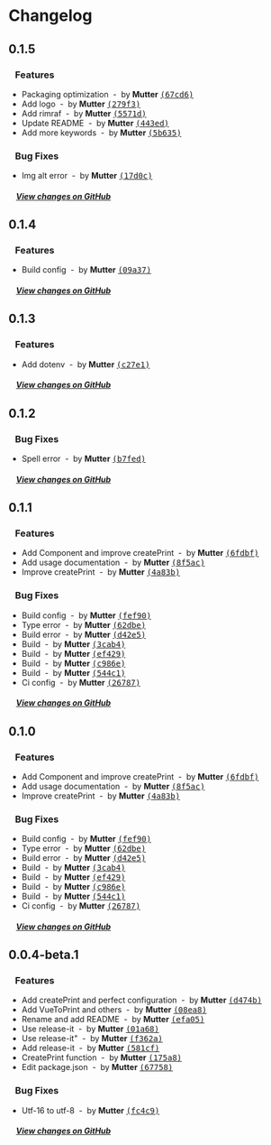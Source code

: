 # Changelog

## 0.1.5

### &nbsp;&nbsp;&nbsp;Features

- Packaging optimization &nbsp;-&nbsp; by **Mutter** [<samp>(67cd6)</samp>](https://github.com/Mutter45/vue-create-print/commit/67cd61a)
- Add logo &nbsp;-&nbsp; by **Mutter** [<samp>(279f3)</samp>](https://github.com/Mutter45/vue-create-print/commit/279f303)
- Add rimraf &nbsp;-&nbsp; by **Mutter** [<samp>(5571d)</samp>](https://github.com/Mutter45/vue-create-print/commit/5571d20)
- Update README &nbsp;-&nbsp; by **Mutter** [<samp>(443ed)</samp>](https://github.com/Mutter45/vue-create-print/commit/443edb6)
- Add more keywords &nbsp;-&nbsp; by **Mutter** [<samp>(5b635)</samp>](https://github.com/Mutter45/vue-create-print/commit/5b6351a)

### &nbsp;&nbsp;&nbsp;Bug Fixes

- Img alt error &nbsp;-&nbsp; by **Mutter** [<samp>(17d0c)</samp>](https://github.com/Mutter45/vue-create-print/commit/17d0c7f)

##### &nbsp;&nbsp;&nbsp;&nbsp;[View changes on GitHub](https://github.com/Mutter45/vue-create-print/compare/0.1.4...master)

## 0.1.4

### &nbsp;&nbsp;&nbsp;Features

- Build config &nbsp;-&nbsp; by **Mutter** [<samp>(09a37)</samp>](https://github.com/Mutter45/vue-create-print/commit/09a37be)

##### &nbsp;&nbsp;&nbsp;&nbsp;[View changes on GitHub](https://github.com/Mutter45/vue-create-print/compare/0.1.3...master)

## 0.1.3

### &nbsp;&nbsp;&nbsp;Features

- Add dotenv &nbsp;-&nbsp; by **Mutter** [<samp>(c27e1)</samp>](https://github.com/Mutter45/vue-create-print/commit/c27e12a)

##### &nbsp;&nbsp;&nbsp;&nbsp;[View changes on GitHub](https://github.com/Mutter45/vue-create-print/compare/0.1.2...master)

## 0.1.2

### &nbsp;&nbsp;&nbsp;Bug Fixes

- Spell error &nbsp;-&nbsp; by **Mutter** [<samp>(b7fed)</samp>](https://github.com/Mutter45/vue-create-print/commit/b7feda0)

##### &nbsp;&nbsp;&nbsp;&nbsp;[View changes on GitHub](https://github.com/Mutter45/vue-create-print/compare/0.1.1...master)

## 0.1.1

### &nbsp;&nbsp;&nbsp;Features

- Add Component and improve createPrint &nbsp;-&nbsp; by **Mutter** [<samp>(6fdbf)</samp>](https://github.com/Mutter45/vue-create-print/commit/6fdbfc6)
- Add usage documentation &nbsp;-&nbsp; by **Mutter** [<samp>(8f5ac)</samp>](https://github.com/Mutter45/vue-create-print/commit/8f5acd2)
- Improve createPrint &nbsp;-&nbsp; by **Mutter** [<samp>(4a83b)</samp>](https://github.com/Mutter45/vue-create-print/commit/4a83bce)

### &nbsp;&nbsp;&nbsp;Bug Fixes

- Build config &nbsp;-&nbsp; by **Mutter** [<samp>(fef90)</samp>](https://github.com/Mutter45/vue-create-print/commit/fef9057)
- Type error &nbsp;-&nbsp; by **Mutter** [<samp>(62dbe)</samp>](https://github.com/Mutter45/vue-create-print/commit/62dbeea)
- Build error &nbsp;-&nbsp; by **Mutter** [<samp>(d42e5)</samp>](https://github.com/Mutter45/vue-create-print/commit/d42e532)
- Build &nbsp;-&nbsp; by **Mutter** [<samp>(3cab4)</samp>](https://github.com/Mutter45/vue-create-print/commit/3cab468)
- Build &nbsp;-&nbsp; by **Mutter** [<samp>(ef429)</samp>](https://github.com/Mutter45/vue-create-print/commit/ef4290c)
- Build &nbsp;-&nbsp; by **Mutter** [<samp>(c986e)</samp>](https://github.com/Mutter45/vue-create-print/commit/c986e9e)
- Build &nbsp;-&nbsp; by **Mutter** [<samp>(544c1)</samp>](https://github.com/Mutter45/vue-create-print/commit/544c107)
- Ci config &nbsp;-&nbsp; by **Mutter** [<samp>(26787)</samp>](https://github.com/Mutter45/vue-create-print/commit/267872a)

##### &nbsp;&nbsp;&nbsp;&nbsp;[View changes on GitHub](https://github.com/Mutter45/vue-create-print/compare/0.0.4-beta.1...master)

## 0.1.0

### &nbsp;&nbsp;&nbsp;Features

- Add Component and improve createPrint &nbsp;-&nbsp; by **Mutter** [<samp>(6fdbf)</samp>](https://github.com/Mutter45/vue-create-print/commit/6fdbfc6)
- Add usage documentation &nbsp;-&nbsp; by **Mutter** [<samp>(8f5ac)</samp>](https://github.com/Mutter45/vue-create-print/commit/8f5acd2)
- Improve createPrint &nbsp;-&nbsp; by **Mutter** [<samp>(4a83b)</samp>](https://github.com/Mutter45/vue-create-print/commit/4a83bce)

### &nbsp;&nbsp;&nbsp;Bug Fixes

- Build config &nbsp;-&nbsp; by **Mutter** [<samp>(fef90)</samp>](https://github.com/Mutter45/vue-create-print/commit/fef9057)
- Type error &nbsp;-&nbsp; by **Mutter** [<samp>(62dbe)</samp>](https://github.com/Mutter45/vue-create-print/commit/62dbeea)
- Build error &nbsp;-&nbsp; by **Mutter** [<samp>(d42e5)</samp>](https://github.com/Mutter45/vue-create-print/commit/d42e532)
- Build &nbsp;-&nbsp; by **Mutter** [<samp>(3cab4)</samp>](https://github.com/Mutter45/vue-create-print/commit/3cab468)
- Build &nbsp;-&nbsp; by **Mutter** [<samp>(ef429)</samp>](https://github.com/Mutter45/vue-create-print/commit/ef4290c)
- Build &nbsp;-&nbsp; by **Mutter** [<samp>(c986e)</samp>](https://github.com/Mutter45/vue-create-print/commit/c986e9e)
- Build &nbsp;-&nbsp; by **Mutter** [<samp>(544c1)</samp>](https://github.com/Mutter45/vue-create-print/commit/544c107)
- Ci config &nbsp;-&nbsp; by **Mutter** [<samp>(26787)</samp>](https://github.com/Mutter45/vue-create-print/commit/267872a)

##### &nbsp;&nbsp;&nbsp;&nbsp;[View changes on GitHub](https://github.com/Mutter45/vue-create-print/compare/0.0.4-beta.1...master)

## 0.0.4-beta.1

### &nbsp;&nbsp;&nbsp;Features

- Add createPrint and perfect configuration &nbsp;-&nbsp; by **Mutter** [<samp>(d474b)</samp>](https://github.com/Mutter45/vue-create-print/commit/d474bed)
- Add VueToPrint and others &nbsp;-&nbsp; by **Mutter** [<samp>(08ea8)</samp>](https://github.com/Mutter45/vue-create-print/commit/08ea8cd)
- Rename and add README &nbsp;-&nbsp; by **Mutter** [<samp>(efa05)</samp>](https://github.com/Mutter45/vue-create-print/commit/efa05b2)
- Use release-it &nbsp;-&nbsp; by **Mutter** [<samp>(01a68)</samp>](https://github.com/Mutter45/vue-create-print/commit/01a680f)
- Use release-it" &nbsp;-&nbsp; by **Mutter** [<samp>(f362a)</samp>](https://github.com/Mutter45/vue-create-print/commit/f362a71)
- Add release-it &nbsp;-&nbsp; by **Mutter** [<samp>(581cf)</samp>](https://github.com/Mutter45/vue-create-print/commit/581cf11)
- CreatePrint function &nbsp;-&nbsp; by **Mutter** [<samp>(175a8)</samp>](https://github.com/Mutter45/vue-create-print/commit/175a8b1)
- Edit package.json &nbsp;-&nbsp; by **Mutter** [<samp>(67758)</samp>](https://github.com/Mutter45/vue-create-print/commit/677587e)

### &nbsp;&nbsp;&nbsp;Bug Fixes

- Utf-16 to utf-8 &nbsp;-&nbsp; by **Mutter** [<samp>(fc4c9)</samp>](https://github.com/Mutter45/vue-create-print/commit/fc4c92e)

##### &nbsp;&nbsp;&nbsp;&nbsp;[View changes on GitHub](https://github.com/Mutter45/vue-create-print/compare/de18f02b13fb62e44e749b45e9ea49035066d275...master)
